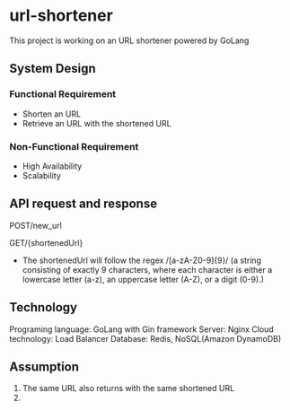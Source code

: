 # url-shortener
This project is working on an URL shortener powered by GoLang
## System Design

### Functional Requirement
* Shorten an URL
* Retrieve an URL with the shortened URL

  
### Non-Functional Requirement
* High Availability
* Scalability
## API request and response
POST/new_url

GET/{shortenedUrl}
* The shortenedUrl will follow the regex /[a-zA-Z0-9]{9}/ (a string consisting of exactly 9 characters, where each character is either a lowercase letter (a-z), an uppercase letter (A-Z), or a digit (0-9).)

## Technology 
Programing language: GoLang with Gin framework
Server: Nginx
Cloud technology: Load Balancer
Database: Redis, NoSQL(Amazon DynamoDB)

## Assumption
1. The same URL also returns with the same shortened URL
2. 
